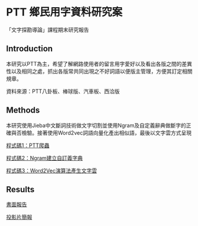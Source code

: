 # PTT 鄉民用字資料研究案
「文字探勘導論」課程期末研究報告

## Introduction
本研究以PTT為主，希望了解網路使用者的留言用字愛好以及看出各版之間的差異性以及相同之處，抓出各版常共同出現之不好詞語以便版主管理，方便其訂定相關規章。

資料來源：PTT八卦板、棒球版、汽車板、西洽版
## Methods
本研究使用Jieba中文斷詞技術做文字切割並使用Ngram及自定義辭典做斷字的正確與否檢驗。接著使用Word2vec詞語向量化產出相似語，最後以文字雲方式呈現

[程式碼1：PTT爬蟲](/01_PTT爬蟲.ipynb/)

[程式碼2：Ngram建立自訂義字典](/02_Ngram.ipynb/)

[程式碼3：Word2Vec演算法產生文字雲](/03_Word2Vec.ipynb/)
## Results

[書面報告](https://github.com/andy86715/PTT_Textmining/blob/master/final%20report/群組P期末書面格式.pdf)

[投影片簡報](https://github.com/andy86715/PTT_Textmining/blob/master/final%20report/文字探勘期末報告.pdf)
